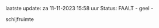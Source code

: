 laatste update: 
za 11-11-2023 15:58   uur 
Status: FAALT - geel - 
<div class="service Y">schijfruimte</div>